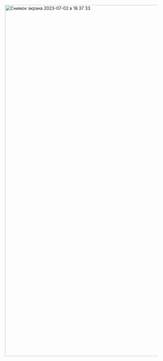 <img width="1153" alt="Снимок экрана 2023-07-02 в 18 37 33" src="https://github.com/impiia/advice-generator-app-main/assets/29872482/320671db-cd2f-45c8-8e4b-cdc74d0cda2a">
